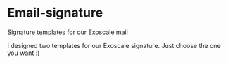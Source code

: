 # Email-signature
Signature templates for our Exoscale mail

I designed two templates for our Exoscale signature. Just choose the one you want :)
